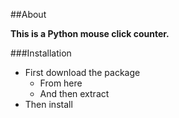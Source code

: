 ##About

**This is a Python mouse click counter.**

###Installation

* First download the package
  * From here
  * And then extract
* Then install